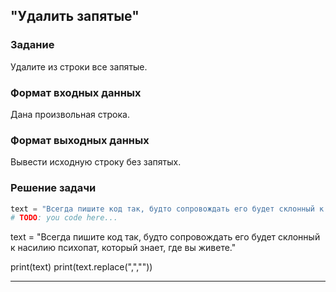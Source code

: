 ## "Удалить запятые"

### Задание

Удалите из строки все запятые.

### Формат входных данных

Дана произвольная строка.

### Формат выходных данных

Вывести исходную строку без запятых.

### Решение задачи

```python
text = "Всегда пишите код так, будто сопровождать его будет склонный к насилию психопат, который знает, где вы живете."
# TODO: you code here...
```
text = "Всегда пишите код так, будто сопровождать его будет склонный к насилию психопат, который знает, где вы живете."

print(text)
print(text.replace(",",""))

---

